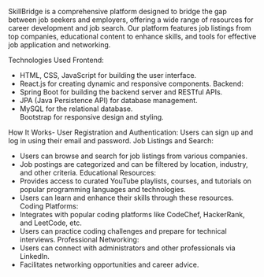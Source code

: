 SkillBridge is a comprehensive platform designed to bridge the gap between job seekers and employers, offering a wide range of resources for career development and job search. Our platform features job listings from top companies, educational content to enhance skills, and tools for effective job application and networking.

Technologies Used
Frontend:
- HTML, CSS, JavaScript for building the user interface.
- React.js for creating dynamic and responsive components.
Backend:
- Spring Boot for building the backend server and RESTful APIs.
- JPA (Java Persistence API) for database management.
- MySQL for the relational database.  
Bootstrap for responsive design and styling.

How It Works-
User Registration and Authentication:
Users can sign up and log in using their email and password.
Job Listings and Search:
- Users can browse and search for job listings from various companies.
- Job postings are categorized and can be filtered by location, industry, 
  and other criteria.
Educational Resources:
- Provides access to curated YouTube playlists, courses, and tutorials on 
  popular programming languages and technologies.
- Users can learn and enhance their skills through these resources.
Coding Platforms:
- Integrates with popular coding platforms like CodeChef, HackerRank, and 
  LeetCode, etc.
- Users can practice coding challenges and prepare for technical interviews.
Professional Networking:
- Users can connect with administrators and other professionals via LinkedIn.
- Facilitates networking opportunities and career advice.
